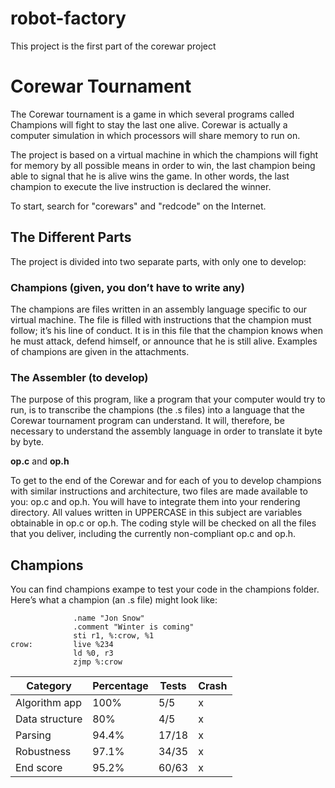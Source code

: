 # robot-factory
This project is the first part of the corewar project

# Corewar Tournament

The Corewar tournament is a game in which several programs called Champions will fight to stay the last one alive. Corewar is actually a computer simulation in which processors will share memory to run on.

The project is based on a virtual machine in which the champions will fight for memory by all possible means in order to win, the last champion being able to signal that he is alive wins the game. In other words, the last champion to execute the live instruction is declared the winner.

To start, search for "corewars" and "redcode" on the Internet.

## The Different Parts

The project is divided into two separate parts, with only one to develop:

### Champions (given, you don’t have to write any)

The champions are files written in an assembly language specific to our virtual machine. The file is filled with instructions that the champion must follow; it’s his line of conduct. It is in this file that the champion knows when he must attack, defend himself, or announce that he is still alive. Examples of champions are given in the attachments.

### The Assembler (to develop)

The purpose of this program, like a program that your computer would try to run, is to transcribe the champions (the .s files) into a language that the Corewar tournament program can understand. It will, therefore, be necessary to understand the assembly language in order to translate it byte by byte.

**op.c** and **op.h**

To get to the end of the Corewar and for each of you to develop champions with similar instructions and architecture, two files are made available to you: op.c and op.h. You will have to integrate them into your rendering directory. All values written in UPPERCASE in this subject are variables obtainable in op.c or op.h. The coding style will be checked on all the files that you deliver, including the currently non-compliant op.c and op.h.

## Champions
You can find champions exampe to test your code in the champions folder.<br>
Here’s what a champion (an .s file) might look like:

```assembly
              .name "Jon Snow"
              .comment "Winter is coming"
              sti r1, %:crow, %1
crow:         live %234
              ld %0, r3
              zjmp %:crow

```

| Category                         | Percentage | Tests | Crash |
|----------------------------------|------------|-------|-------|
| Algorithm app                    | 100%       | 5/5   | x     |
| Data structure                   | 80%        | 4/5   | x     |
| Parsing                          | 94.4%      | 17/18 | x     |
| Robustness                       | 97.1%      | 34/35 | x     |
| End score                        | 95.2%      | 60/63 | x     |
